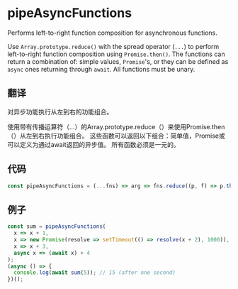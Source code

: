 # pipeAsyncFunctions

Performs left-to-right function composition for asynchronous functions.

Use `Array.prototype.reduce()` with the spread operator (`...`) to perform left-to-right function composition using `Promise.then()`.
The functions can return a combination of: simple values, `Promise`'s, or they can be defined as `async` ones returning through `await`.
All functions must be unary.

## 翻译

对异步功能执行从左到右的功能组合。

使用带有传播运算符（...）的Array.prototype.reduce（）来使用Promise.then（）从左到右执行功能组合。
这些函数可以返回以下组合：简单值，Promise或可以定义为通过await返回的异步值。
所有函数必须是一元的。

## 代码

```js
const pipeAsyncFunctions = (...fns) => arg => fns.reduce((p, f) => p.then(f), Promise.resolve(arg));
```

## 例子

```js
const sum = pipeAsyncFunctions(
  x => x + 1,
  x => new Promise(resolve => setTimeout(() => resolve(x + 2), 1000)),
  x => x + 3,
  async x => (await x) + 4
);
(async () => {
  console.log(await sum(5)); // 15 (after one second)
})();
```
